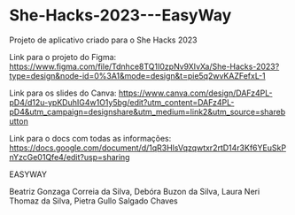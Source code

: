# She-Hacks-2023---EasyWay
Projeto de aplicativo criado para o She Hacks 2023

Link para o projeto do Figma:
https://www.figma.com/file/Tdnhce8TQ1I0zpNv9XIvXa/She-Hacks-2023?type=design&node-id=0%3A1&mode=design&t=pie5q2wvKAZFefxL-1

Link para os slides do Canva:
https://www.canva.com/design/DAFz4PL-pD4/d12u-ypKDuhIG4w1O1y5bg/edit?utm_content=DAFz4PL-pD4&utm_campaign=designshare&utm_medium=link2&utm_source=sharebutton

Link para o docs com todas as informações:
https://docs.google.com/document/d/1qR3HlsVqzqwtxr2rtD14r3Kf6YEuSkPnYzcGe01Qfe4/edit?usp=sharing

EASYWAY

Beatriz Gonzaga Correia da Silva,
Debóra Buzon da Silva,
Laura Neri Thomaz da Silva,
Pietra Gullo Salgado Chaves
